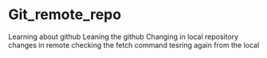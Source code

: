 # Git_remote_repo
Learning about github
Leaning the github
Changing in local repository
changes in remote
checking the fetch command
tesring again from the local